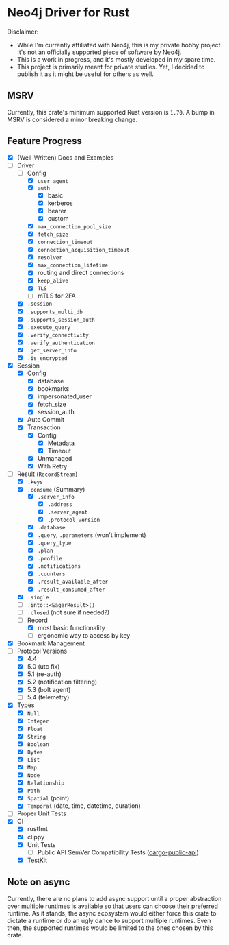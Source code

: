 Neo4j Driver for Rust
=====================

Disclaimer:

* While I'm currently affiliated with Neo4j, this is my private hobby project.
  It's not an officially supported piece of software by Neo4j.
* This is a work in progress, and it's mostly developed in my spare time.
* This project is primarily meant for private studies.
  Yet, I decided to publish it as it might be useful for others as well.

## MSRV

Currently, this crate's minimum supported Rust version is `1.70`.
A bump in MSRV is considered a minor breaking change.

## Feature Progress

* [x] (Well-Written) Docs and Examples
* [ ] Driver
    * [ ] Config
        * [x] `user_agent`
        * [x] `auth`
            * [x] basic
            * [x] kerberos
            * [x] bearer
            * [x] custom
        * [x] `max_connection_pool_size`
        * [x] `fetch_size`
        * [x] `connection_timeout`
        * [x] `connection_acquisition_timeout`
        * [x] `resolver`
        * [x] `max_connection_lifetime`
        * [x] routing and direct connections
        * [x] `keep_alive`
        * [x] `TLS`
        * [ ] mTLS for 2FA
    * [x] `.session`
    * [x] `.supports_multi_db`
    * [x] `.supports_session_auth`
    * [x] `.execute_query`
    * [x] `.verify_connectivity`
    * [x] `.verify_authentication`
    * [x] `.get_server_info`
    * [x] `.is_encrypted`
* [x] Session
    * [x] Config
        * [x] database
        * [x] bookmarks
        * [x] impersonated_user
        * [x] fetch_size
        * [x] session_auth
    * [x] Auto Commit
    * [x] Transaction
        * [x] Config
            * [x] Metadata
            * [x] Timeout
        * [x] Unmanaged
        * [x] With Retry
* [ ] Result (`RecordStream`)
    * [x] `.keys`
    * [x] `.consume` (Summary)
        * [x] `.server_info`
            * [x] `.address`
            * [x] `.server_agent`
            * [x] `.protocol_version`
        * [x] `.database`
        * [x] `.query`, `.parameters` (won't implement)
        * [x] `.query_type`
        * [x] `.plan`
        * [x] `.profile`
        * [x] `.notifications`
        * [x] `.counters`
        * [x] `.result_available_after`
        * [x] `.result_consumed_after`
    * [x] `.single`
    * [ ] `.into::<EagerResult>()`
    * [ ] `.closed` (not sure if needed?)
    * [ ] Record
        * [x] most basic functionality
        * [ ] ergonomic way to access by key
* [x] Bookmark Management
* [ ] Protocol Versions
    * [x] 4.4
    * [x] 5.0 (utc fix)
    * [x] 5.1 (re-auth)
    * [x] 5.2 (notification filtering)
    * [x] 5.3 (bolt agent)
    * [ ] 5.4 (telemetry)
* [x] Types
    * [x] `Null`
    * [x] `Integer`
    * [x] `Float`
    * [x] `String`
    * [x] `Boolean`
    * [x] `Bytes`
    * [x] `List`
    * [x] `Map`
    * [x] `Node`
    * [x] `Relationship`
    * [x] `Path`
    * [x] `Spatial` (point)
    * [x] `Temporal` (date, time, datetime, duration)
* [ ] Proper Unit Tests
* [x] CI
    * [x] rustfmt
    * [x] clippy
    * [x] Unit Tests
        * [ ] Public API SemVer Compatibility Tests ([cargo-public-api](https://github.com/enselic/cargo-public-api))
    * [x] TestKit

## Note on async

Currently, there are no plans to add async support until a proper abstraction over multiple runtimes is available so
that users can choose their preferred runtime.
As it stands, the async ecosystem would either force this crate to dictate a runtime or do an ugly dance to support
multiple runtimes.
Even then, the supported runtimes would be limited to the ones chosen by this crate.
